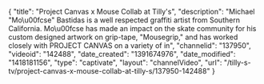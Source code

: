 {
    "title": "Project Canvas x Mouse Collab at Tilly's",
    "description": "Michael \"Mo\u00fcse\" Bastidas is a well respected graffiti artist from Southern California. Mo\u00fcse has made an impact on the skate community for his custom designed artwork on grip-tape, \"Mousegrip,\" and has worked closely with PROJECT CANVAS on a variety of in",
    "channelid": "137950",
    "videoid": "142488",
    "date_created": "1391674976",
    "date_modified": "1418181156",
    "type": "captivate",
    "layout": "channelVideo",
    "url": "\/tilly-s-tv\/project-canvas-x-mouse-collab-at-tilly-s\/137950-142488"
}